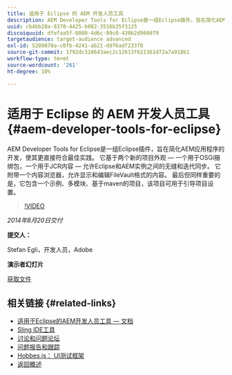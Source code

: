 ```yaml
---
title: 适用于 Eclipse 的 AEM 开发人员工具
description: AEM Developer Tools for Eclipse是一组Eclipse插件，旨在简化AEM应用程序的开发，使其更直接符合最佳实践。 它基于两个新的项目外观 — 一个用于OSGi捆绑包，一个用于JCR内容 — 允许Eclipse和AEM实例之间的无缝和迭代同步。 它附带一个内容浏览器，允许显示和编辑FileVault格式的内容。 最后但同样重要的是，它包含一个示例、多模块、基于maven的项目，该项目可用于引导项目设置。
uuid: cb4bb28a-8370-4425-b082-3516b35f3125
discoiquuid: dfefaa5f-0800-4d6c-99c0-430b2d960079
targetaudience: target-audience advanced
exl-id: 5209870a-c0fb-4241-ab21-ddf6adf233f8
source-git-commit: 1792dc318643aec2c12613f621361d72a7a918b1
workflow-type: tm+mt
source-wordcount: '261'
ht-degree: 10%

---
```


# 适用于 Eclipse 的 AEM 开发人员工具{#aem-developer-tools-for-eclipse}

AEM Developer Tools for Eclipse是一组Eclipse插件，旨在简化AEM应用程序的开发，使其更直接符合最佳实践。 它基于两个新的项目外观 — 一个用于OSGi捆绑包，一个用于JCR内容 — 允许Eclipse和AEM实例之间的无缝和迭代同步。 它附带一个内容浏览器，允许显示和编辑FileVault格式的内容。 最后但同样重要的是，它包含一个示例、多模块、基于maven的项目，该项目可用于引导项目设置。

>[!VIDEO](https://video.tv.adobe.com/v/19465/?quality=9)

*2014年8月20日交付*

**提交人：**

Stefan Egli，开发人员，Adobe

**演示者幻灯片**

[获取文件](assets/aem-dev-tools-cq-gems.pdf)

## 相关链接 {#related-links}

* [适用于Eclipse的AEM开发人员工具 — 文档](https://experienceleague.adobe.com/docs/experience-manager-cloud-service/content/implementing/developer-tools/eclipse.html)
* [Sling IDE工具](https://sling.apache.org/documentation/development/ide-tooling.html)
* [讨论和问题论坛](https://help-forums.adobe.com/content/adobeforums/en/experience-manager-forum/adobe-experience-manager.html)
* [问题报告和跟踪](https://github.com/Adobe-Marketing-Cloud/aem-eclipse-developer-tools/issues)
* [Hobbes.js： UI测试框架](https://docs.adobe.com/docs/en/aem/6-0/develop/components/hobbes.html)
* [返回概述](https://helpx.adobe.com/experience-manager/kt/eseminars/gems/aem-index.html)
